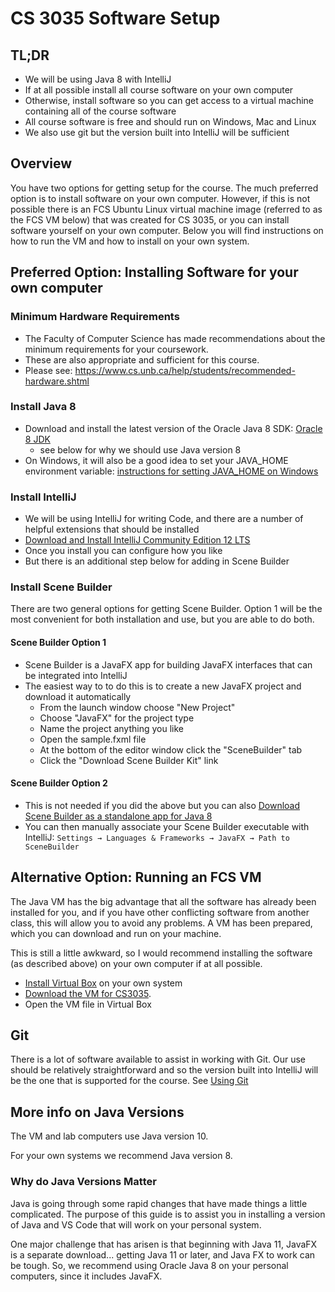 # CS 3035 Software Setup

## TL;DR

- We will be using Java 8 with IntelliJ
- If at all possible install all course software on your own computer
- Otherwise, install software so you can get access to a virtual machine containing all of the course software
- All course software is free and should run on Windows, Mac and Linux
- We also use git but the version built into IntelliJ will be sufficient

## Overview

You have two options for getting setup for the course. The much preferred option is to install software on your own computer. However, if this is not possible there is an FCS Ubuntu Linux virtual machine image (referred to as the FCS VM below) that was created for CS 3035, or you can install software yourself on your own computer. Below you will find instructions on how to run the VM and how to install on your own system.

## Preferred Option: Installing Software for your own computer

### Minimum Hardware Requirements

- The Faculty of Computer Science has made recommendations about the minimum requirements for your coursework.
- These are also appropriate and sufficient for this course.
- Please see: <https://www.cs.unb.ca/help/students/recommended-hardware.shtml>

### Install Java 8

- Download and install the latest version of the Oracle Java 8 SDK: [Oracle 8 JDK](https://www.oracle.com/java/technologies/javase/javase-jdk8-downloads.html)
  - see below for why we should use Java version 8
- On Windows, it will also be a good idea to set your JAVA_HOME environment variable: [instructions for setting JAVA_HOME on Windows](https://confluence.atlassian.com/doc/setting-the-java_home-variable-in-windows-8895.html)

### Install IntelliJ

- We will be using IntelliJ for writing Code, and there are a number of helpful extensions that should be installed
- [Download and Install IntelliJ Community Edition 12 LTS](https://www.jetbrains.com/idea/download/#section=windows)
- Once you install you can configure how you like
- But there is an additional step below for adding in Scene Builder

### Install Scene Builder

There are two general options for getting Scene Builder. Option 1 will be the most convenient for both installation and use, but you are able to do both.

#### Scene Builder Option 1

- Scene Builder is a JavaFX app for building JavaFX interfaces that can be integrated into IntelliJ
- The easiest way to to do this is to create a new JavaFX project and download it automatically
  - From the launch window choose "New Project"
  - Choose "JavaFX" for the project type
  - Name the project anything you like
  - Open the sample.fxml file
  - At the bottom of the editor window click the "SceneBuilder" tab
  - Click the "Download Scene Builder Kit" link

#### Scene Builder Option 2

- This is not needed if you did the above but you can also [Download Scene Builder as a standalone app for Java 8](https://gluonhq.com/products/scene-builder/#download)
- You can then manually associate your Scene Builder executable with IntelliJ: ```Settings → Languages & Frameworks → JavaFX → Path to SceneBuilder```

## Alternative Option: Running an FCS VM

The Java VM has the big advantage that all the software has already been installed for you, and if you have other conflicting software from another class, this will allow you to avoid any problems. A VM has been prepared, which you can download and run on your machine.

This is still a little awkward, so I would recommend installing the software (as described above) on your own computer if at all possible.

- [Install Virtual Box](https://www.virtualbox.org/wiki/Downloads) on your own system
- [Download the VM for CS3035](https://www.dropbox.com/s/ucrm12ikbkqpl89/fcs-vm-cs3035.ova?dl=1).
- Open the VM file in Virtual Box

## Git

There is a lot of software available to assist in working with Git. Our use should be relatively straightforward and so the version built into IntelliJ will be the one that is supported for the course. See [Using Git](pages/../CS3035-assignments-with-git.md)

## More info on Java Versions

The VM and lab computers use Java version 10.

For your own systems we recommend Java version 8.

### Why do Java Versions Matter

Java is going through some rapid changes that have made things a little complicated. The purpose of this guide is to assist you in installing a version of Java and VS Code that will work on your personal system.

One major challenge that has arisen is that beginning with Java 11, JavaFX is a separate download... getting Java 11 or later, and Java FX to work can be tough. So, we recommend using Oracle Java 8 on your personal computers, since it includes JavaFX.

